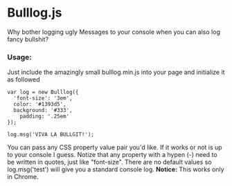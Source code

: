 # Bulllog.js

Why bother logging ugly Messages to your console when you can also log fancy bullshit? 

### Usage:

Just include the amazingly small bulllog.min.js into your page and initialize it as followed

````
var log = new Bulllog({
  'font-size': '3em',
  color: '#1393d5',
  background: '#333',
	padding: '.25em'
});

log.msg('VIVA LA BULLGIT!');
````

You can pass any CSS property value pair you'd like. If it works or not is up to your console I guess. Notize that any property with a hypen (-) need to be written in quotes, just like "font-size". There are no default values so log.msg('test') will give you a standard console log. 
**Notice:** This works only in Chrome.
